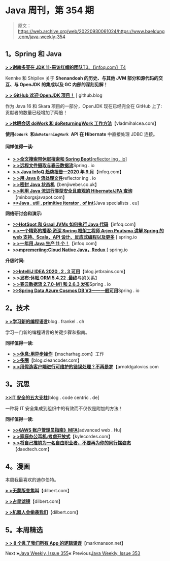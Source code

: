 # Java 周刊，第 354 期

> 原文：<https://web.archive.org/web/20220930061024/https://www.baeldung.com/java-weekly-354>

## **1。Spring 和 Java**

[**> >谢南多亚在 JDK 11-采访红帽的团队**T3、【infoq.com】T4](https://web.archive.org/web/20220628113919/https://www.infoq.com/news/2020/10/shenandoah-interview/)

Kennke 和 Shipilev 关于 **Shenandoah 的历史、与其他 JVM 部分和源代码的交互、与 OpenJDK 的集成以及 GC 内部的深刻见解！**

[**> > GitHub 欢迎 OpenJDK 项目！**](https://web.archive.org/web/20220628113919/https://github.blog/2020-09-30-github-welcomes-the-openjdk-project/) [ github.blog

作为 Java 16 和 Skara 项目的一部分，OpenJDK 现在已经完全在 GitHub 上了:贡献者的数量已经增加了两倍！

[**> >休眠会话 doWork 和 doReturningWork 工作方法**](https://web.archive.org/web/20220628113919/https://vladmihalcea.com/hibernate-session-dowork-doreturningwork/)【vladmihalcea.com】

**使用`doWork `和`doReturningWork `API 在 Hibernate** 中直接处理 JDBC 连接。

#### **同样值得一读:**

*   [**> >全文搜索带休眠搜索和 Spring Boot**[reflector ing . io]](https://web.archive.org/web/20220628113919/https://reflectoring.io/hibernate-search/)
*   [**> >远程文件摄取与春云数据流**](https://web.archive.org/web/20220628113919/https://spring.io/blog/2020/09/29/case-study-remote-file-ingest-with-spring-cloud-data-flow)Spring . io
*   [**> > Java InfoQ 趋势报告—2020 年 9 月**](https://web.archive.org/web/20220628113919/https://www.infoq.com/articles/java-jvm-trends-2020/)【infoq.com】
*   [**> >用 Java 8 流处理文件**](https://web.archive.org/web/20220628113919/https://reflectoring.io/processing-files-using-java-8-streams/)reflector ing . io
*   [**> >密封 Java 状态机**](https://web.archive.org/web/20220628113919/https://benjiweber.co.uk/blog/2020/10/03/sealed-java-state-machines/)【benjiweber.co.uk】
*   [**> >利用 Java 流进行类型安全且直观的 Hibernate/JPA 查询**](https://web.archive.org/web/20220628113919/https://minborgsjavapot.blogspot.com/2020/10/how-to-get-type-safe-and-intuitive.html)【minborgsjavapot.com】
*   [**>>Java . util . primitive iterator . of int**](https://web.archive.org/web/20220628113919/https://www.javaspecialists.eu/archive/Issue284.html)[Java specialists . eu]

**网络研讨会和演示:**

*   [**>>HotSpot 和 Graal JVMs 如何执行 Java 代码**](https://web.archive.org/web/20220628113919/https://www.infoq.com/presentations/hotspot-graalvm-code-execution/?utm_campaign=infoq_content&utm_source=infoq&utm_medium=feed&utm_term=Java)【infoq.com】
*   [**> >一个精彩的播客:资深 Spring 框架工程师 Arjen Poutsma 讲解 Spring 的 web 支持、Scala、API 设计、反应式编程以及更多**](https://web.archive.org/web/20220628113919/https://spring.io/blog/2020/10/02/a-bootiful-podcast-long-time-spring-framework-engineer-arjen-poutsma-on-spring-s-web-support-scala-api-design-reactive-programming-and-more) [ spring.io
*   [**> >一年用 Java 生产 11 个！**](https://web.archive.org/web/20220628113919/https://www.infoq.com/presentations/java-11-production-story/)【infoq.com】
*   [**>>mpremeriing:Cloud Native Java，Redux**](https://web.archive.org/web/20220628113919/https://spring.io/blog/2020/10/01/premiering-cloud-native-java-redux) [ spring.io

**升级时间:**

*   [**>>IntelliJ IDEA 2020 . 2 . 3 可用**](https://web.archive.org/web/20220628113919/https://blog.jetbrains.com/idea/2020/10/intellij-idea-2020-2-3-is-available/)【blog.jetbrains.com】
*   [**> >发布:休眠 ORM 5.4.22 .最终**](https://web.archive.org/web/20220628113919/https://in.relation.to/2020/10/01/hibernate-orm-5/)与的关系】
*   [**> >春云数据流 2.7.0-M1 和 2.6.3 发布**](https://web.archive.org/web/20220628113919/https://spring.io/blog/2020/09/29/spring-cloud-data-flow-2-7-0-m1-and-2-6-3-released)Spring . io
*   [**>>Spring Data Azure Cosmos DB V3——一般可用**](https://web.archive.org/web/20220628113919/https://spring.io/blog/2020/10/05/spring-data-azure-cosmos-db-v3-generally-available)Spring . io

## **2。技术**

[**> >学习新的编程语言**](https://web.archive.org/web/20220628113919/https://blog.frankel.ch/on-learning-new-programming-language/)blog . frankel . ch

学习一门新的编程语言的关键步骤和指南。

**同样值得一读:**

*   [**> >休息:用异步操作**](https://web.archive.org/web/20220628113919/https://www.mscharhag.com/api-design/rest-asynchronous-operations)【mscharhag.com】工作
*   [**> >多圈**](https://web.archive.org/web/20220628113919/http://blog.cleancoder.com/uncle-bob/2020/09/30/loopy.html)【blog.cleancoder.com】
*   [**> >用假造客户端进行可维护的错误处理？不再是梦**](https://web.archive.org/web/20220628113919/https://arnoldgalovics.com/maintainable-error-handling-with-feign-clients-not-a-dream-anymore/)【arnoldgalovics.com

## **3。沉思**

[**>>IT 安全的五大支柱**](https://web.archive.org/web/20220628113919/https://blog.codecentric.de/en/2020/10/how-to-integrate-it-security-in-a-company/)[blog . code centric . de]

一种将 IT 安全集成到组织中的有效而不仅仅是附加的方法！

**同样值得一读:**

*   [**>>《AWS 账户管理员指南》MFA**](https://web.archive.org/web/20220628113919/https://advancedweb.hu/the-aws-account-administrators-guide-to-mfa/)[advanced web . Hu]
*   [**> >家庭办公耳机:考虑开放式**](https://web.archive.org/web/20220628113919/https://kylecordes.com/2020/home-office-headset)【kylecordes.com】
*   [**> >将自己推销为一名自由职业者，不要再为你的同行摆姿态**](https://web.archive.org/web/20220628113919/https://daedtech.com/to-market-yourself-as-a-freelance-dev-stop-posturing-for-your-peers/)【daedtech.com】

## **4。漫画**

本周我最喜欢的迪尔伯特。

[**> >无蒙版变焦叫**](https://web.archive.org/web/20220628113919/https://dilbert.com/strip/2020-10-08)【dilbert.com】

[**> >占星滤镜**](https://web.archive.org/web/20220628113919/https://dilbert.com/strip/2020-10-05)【dilbert.com】

[**> >机器人会偷袭我们**](https://web.archive.org/web/20220628113919/https://dilbert.com/strip/2020-10-02)【dilbert.com】

## **5。本周精选**

**[> > 8 个乱了我们所有 App 的逻辑谬误](https://web.archive.org/web/20220628113919/https://markmanson.net/logical-fallacies)**【markmanson.net】

Next **»**[Java Weekly, Issue 355](/web/20220628113919/https://www.baeldung.com/java-weekly-355)**«** Previous[Java Weekly, Issue 353](/web/20220628113919/https://www.baeldung.com/java-weekly-353)